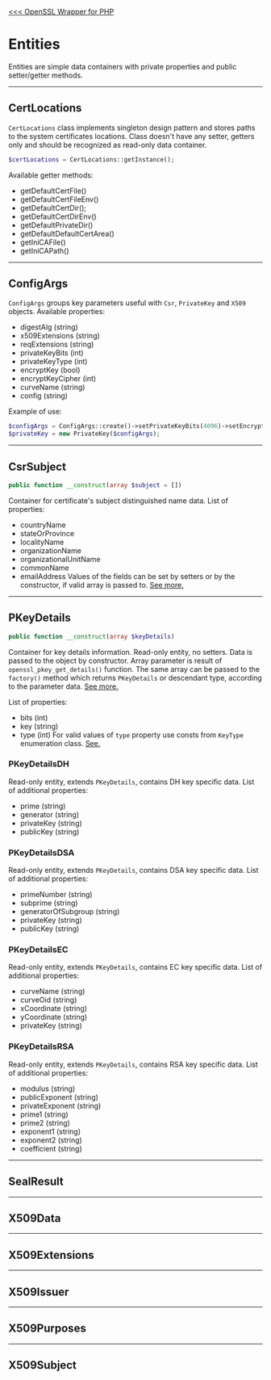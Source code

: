 [<<< OpenSSL Wrapper for PHP](../README.md)

# Entities

Entities are simple data containers with private properties and public setter/getter methods.

---

## CertLocations

`CertLocations` class implements singleton design pattern
and stores paths to the system certificates locations.
Class doesn't have any setter, getters only and should be recognized as read-only data container.

```php
$certLocations = CertLocations::getInstance();
```
Available getter methods:
- getDefaultCertFile()
- getDefaultCertFileEnv()
- getDefaultCertDir();
- getDefaultCertDirEnv()
- getDefaultPrivateDir()
- getDefaultDefaultCertArea()
- getIniCAFile()
- getIniCAPath()

---

## ConfigArgs
`ConfigArgs` groups key parameters useful with `Csr`, `PrivateKey` and `X509` objects.
Available properties:
- digestAlg (string)
- x509Extensions (string)
- reqExtensions (string)
- privateKeyBits (int)
- privateKeyType (int)
- encryptKey (bool)
- encryptKeyCipher (int)
- curveName (string)
- config (string)

Example of use:
```php
$configArgs = ConfigArgs::create()->setPrivateKeyBits(4096)->setEncryptKey(false);
$privateKey = new PrivateKey($configArgs);
```

---

## CsrSubject
```php
public function __construct(array $subject = [])
```
Container for certificate's subject distinguished name data.
List of properties:
- countryName
- stateOrProvince
- localityName
- organizationName
- organizationalUnitName
- commonName
- emailAddress
Values of the fields can be set by setters or by the constructor,
if valid array is passed to.
[See more.](https://www.php.net/manual/en/function.openssl-csr-get-subject.php)

---

## PKeyDetails
```php
public function __construct(array $keyDetails)
```
Container for key details information. Read-only entity, no setters.
Data is passed to the object by constructor.
Array parameter is result of `openssl_pkey_get_details()` function.
The same array can be passed to the `factory()` method
which returns `PKeyDetails` or descendant type, according to the parameter data.
[See more.](https://www.php.net/manual/en/function.openssl-pkey-get-details.php)

List of properties:
- bits (int)
- key (string)
- type (int)
For valid values of `type` property use consts from `KeyType` enumeration class.
[See.](README.enums.md#keytype)

### PKeyDetailsDH
Read-only entity, extends `PKeyDetails`, contains DH key specific data.
List of additional properties:
- prime (string)
- generator (string)
- privateKey (string)
- publicKey (string)

### PKeyDetailsDSA
Read-only entity, extends `PKeyDetails`, contains DSA key specific data.
List of additional properties:
- primeNumber (string)
- subprime (string)
- generatorOfSubgroup (string)
- privateKey (string)
- publicKey (string)

### PKeyDetailsEC
Read-only entity, extends `PKeyDetails`, contains EC key specific data.
List of additional properties:
- curveName (string)
- curveOid (string)
- xCoordinate (string)
- yCoordinate (string)
- privateKey (string)

### PKeyDetailsRSA
Read-only entity, extends `PKeyDetails`, contains RSA key specific data.
List of additional properties:
- modulus (string)
- publicExponent (string)
- privateExponent (string)
- prime1 (string)
- prime2 (string)
- exponent1 (string)
- exponent2 (string)
- coefficient (string)

---

## SealResult

---

## X509Data

---

## X509Extensions

---

## X509Issuer

---

## X509Purposes

---

## X509Subject
